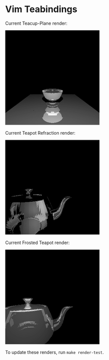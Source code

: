 # Vim Teabindings

Current Teacup-Plane render:

![Current 300px Teacup-Plane render](images/teacup-plane.png)

Current Teapot Refraction render:

![Current 300px Teacup-Refraction render](images/void_teapot_refract_behind.png)

Current Frosted Teapot render:

![Current 300px Teacup-Refraction render](images/void_teapot_frosted_front.png)

To update these renders, run `make render-test`.